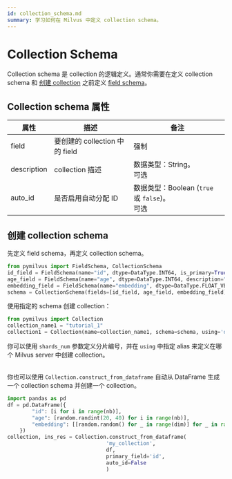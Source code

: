 ```yaml
---
id: collection_schema.md
summary: 学习如何在 Milvus 中定义 collection schema。
---
```


# Collection Schema

Collection schema 是 collection 的逻辑定义。通常你需要在定义 collection schema 和 [创建 collection](create.md) 之前定义 [field schema](field_schema.md)。


## Collection schema 属性

<table class="properties">
	<thead>
	<tr>
		<th>属性</td>
		<th>描述</th>
		<th>备注</th>
	</tr>
	</thead>
	<tbody>
	<tr>
		<td>field</td>
		<td>要创建的 collection 中的 field</td>
		<td>强制</td>
	</tr>
    <tr>
		<td>description</td>
		<td>collection 描述</td>
		<td>数据类型：String。<br/>可选</td>
	</tr>
    <tr>
		<td>auto_id</td>
		<td>是否启用自动分配 ID</td>
		<td>数据类型：Boolean (<code>true</code> 或 <code>false</code>)。<br/>可选</td>
	</tr>
	</tbody>
</table>

## 创建 collection schema

<div class="alert note">
  先定义 field schema，再定义 collection schema。
</div>

```python
from pymilvus import FieldSchema, CollectionSchema
id_field = FieldSchema(name="id", dtype=DataType.INT64, is_primary=True, description="primary id")
age_field = FieldSchema(name="age", dtype=DataType.INT64, description="age")
embedding_field = FieldSchema(name="embedding", dtype=DataType.FLOAT_VECTOR, dim=128, description="vector")
schema = CollectionSchema(fields=[id_field, age_field, embedding_field], auto_id=False, description="desc of a collection")
```

使用指定的 schema 创建 collection：

```python
from pymilvus import Collection
collection_name1 = "tutorial_1"
collection1 = Collection(name=collection_name1, schema=schema, using='default', shards_num=2)
```
<div class="alert note">
  你可以使用 <code>shards_num</code> 参数定义分片编号，并在 <code>using</code> 中指定 alias 来定义在哪个 Milvus server 中创建 collection。
</div>

<br/>


你也可以使用 `Collection.construct_from_dataframe` 自动从 DataFrame 生成一个 collection schema 并创建一个 collection。


```python
import pandas as pd
df = pd.DataFrame({
        "id": [i for i in range(nb)],
        "age": [random.randint(20, 40) for i in range(nb)],
        "embedding": [[random.random() for _ in range(dim)] for _ in range(nb)]
    })
collection, ins_res = Collection.construct_from_dataframe(
                                'my_collection',
                                df,
                                primary_field='id',
                                auto_id=False
                                )
```

